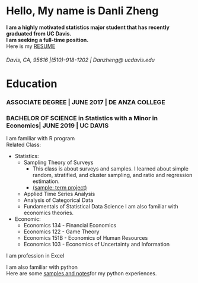 # Hello, My name is Danli Zheng
**I am a highly motivated statistics major student that has recently graduated from UC Davis.  
I am seeking a full-time position.**  
Here is my [RESUME](https://github.com/dani721/portfolio/blob/master/Danli_Zheng_resume_jun19.pdf)
###### Davis, CA, 95616 |(510)-918-1202 | Danzheng@ ucdavis.edu

# Education
### ASSOCIATE DEGREE | JUNE 2017 | DE ANZA COLLEGE
### BACHELOR OF SCIENCE in Statistics with a Minor in Economics| JUNE 2019 | UC DAVIS
I am familiar with R program  
Related Class: 
- Statistics: 
  * Sampling Theory of Surveys 
    - This class is about surveys and samples. I learned about simple random, stratified, and cluster sampling, and ratio and regression estimation.
    - [(sample: term project)](https://github.com/dani721/portfolio/blob/master/144%20project.pdf)
  * Applied Time Series Analysis
  * Analysis of Categorical Data  
  * Fundamentals of Statistical Data Science
I am also familiar with economics theories.  
- Economic: 
  * Economics 134 - Financial Economics
  * Economics 122 - Game Theory
  * Economics 151B - Economics of Human Resources
  * Economics 103 - Economics of Uncertainty and Information

I am profession in Excel
  
I am also familiar with python  
Here are some [samples and notes](https://github.com/dani721/pythonnote)for my python experiences.
